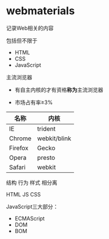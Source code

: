 # webmaterials
记录Web相关的内容


包括但不限于
- HTML
- CSS
- JavaScript


主流浏览器

- 有自主内核的才有资格**称为**主流浏览器

- 市场占有率≥3%


| 名称    | 内核         |
| ------- | ------------ |
| IE      | trident      |
| Chrome  | webkit/blink |
| Firefox | Gecko        |
| Opera   | presto       |
| Safari  | webkit       |  


结构 行为 样式 相分离

HTML JS CSS

JavaScript三大部分：
- ECMAScript
- DOM
- BOM
